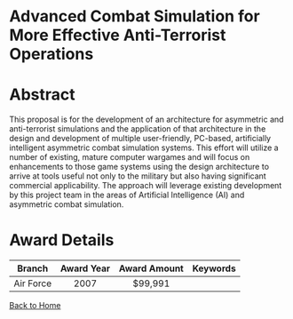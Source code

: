 
Advanced Combat Simulation for More Effective Anti-Terrorist Operations
=======================================================================

# Abstract


This proposal is for the development of an architecture for asymmetric and anti-terrorist simulations and the application of that architecture in the design and development of multiple user-friendly, PC-based, artificially intelligent asymmetric combat simulation systems.  This effort will utilize a number of existing, mature computer wargames and will focus on enhancements to those game systems using the design architecture to arrive at tools useful not only to the military but also having significant commercial applicability.  The approach will leverage existing development by this project team in the areas of Artificial Intelligence (AI) and asymmetric combat simulation.  

# Award Details

|Branch|Award Year|Award Amount|Keywords|
| :---: | :---: | :---: | :---: |
|Air Force|2007|$99,991||
  
  


[Back to Home](https://github.com/chrischow/dod_sbir_awards)
